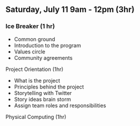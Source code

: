 ## Saturday, July 11 9am - 12pm (3hr)

### Ice Breaker (1 hr)
- Common ground
- Introduction to the program
- Values circle
- Community agreements

Project Orientation (1hr)
- What is the project
- Principles behind the project
- Storytelling with Twitter
- Story ideas brain storm
- Assign team roles and responsibilities

Physical Computing (1hr)

